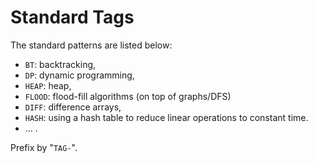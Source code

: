 # Standard Tags
The standard patterns are listed below:

- `BT`:     backtracking,
- `DP`:     dynamic programming,
- `HEAP`:   heap,
- `FLOOD`:  flood-fill algorithms (on top of graphs/DFS)
- `DIFF`:   difference arrays,
- `HASH`:   using a hash table to reduce linear operations to constant time. 
- ... .

Prefix by "`TAG-`".